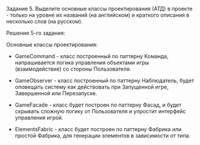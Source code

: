 Задание 5. Выделите основные классы проектирования (АТД) в проекте - только на уровне их названий (на английском) и краткого описания в несколько слов (на русском).

Решение 5-го задания:

Основные классы проектирования:

* GameCommand - класс построенный по паттерну Команда, напрашивается логика управления объектами игры (взаимодействие) со стороны Пользователя.

* GameObserver - класс построенный по паттерну Наблюдатель, будет оповещать систему как действовать при Запущенной игре, Завершенной или Перезапуске.

* GameFacade - класс будет построен по паттерну Фасад, и будет скрывать сложную логику от Пользователя и упростит интерфейс управления игрой.

* ElementsFabric - класс будет построен по паттерну Фабрика или простой Фабрика, для генерации элементов в зависимости от типа.